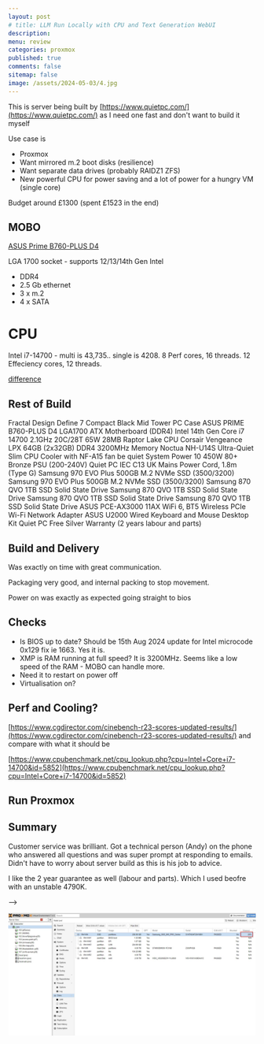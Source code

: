 ```yaml
---
layout: post
# title: LLM Run Locally with CPU and Text Generation WebUI 
description: 
menu: review
categories: proxmox 
published: true 
comments: false     
sitemap: false
image: /assets/2024-05-03/4.jpg
---
```



This is server being built by [https://www.quietpc.com/](https://www.quietpc.com/) as I need one fast and don't want to build it myself

Use case is

- Proxmox
- Want mirrored m.2 boot disks (resilience)
- Want separate data drives (probably RAIDZ1 ZFS)
- New powerful CPU for power saving and a lot of power for a hungry VM (single core)

Budget around £1300 (spent £1523 in the end)

## MOBO

[ASUS Prime B760-PLUS D4](https://www.asus.com/uk/motherboards-components/motherboards/prime/prime-b760-plus-d4/)

LGA 1700 socket - supports 12/13/14th Gen Intel

- DDR4
- 2.5 Gb ethernet
- 3 x m.2
- 4 x SATA


# CPU

Intel i7-14700 - multi is 43,735.. single is 4208. 8 Perf cores, 16 threads. 12 Effeciency cores, 12 threads.


[difference](https://www.cpubenchmark.net/compare/5008vs5852/Intel-i5-13600K-vs-Intel-i7-14700)


## Rest of Build

Fractal Design Define 7 Compact Black Mid Tower PC Case
ASUS PRIME B760-PLUS D4 LGA1700 ATX Motherboard (DDR4)
Intel 14th Gen Core i7 14700 2.1GHz 20C/28T 65W 28MB Raptor Lake CPU
Corsair Vengeance LPX 64GB (2x32GB) DDR4 3200MHz Memory
Noctua NH-U14S Ultra-Quiet Slim CPU Cooler with NF-A15 fan
be quiet System Power 10 450W 80+ Bronze PSU (200-240V)
Quiet PC IEC C13 UK Mains Power Cord, 1.8m (Type G)
Samsung 970 EVO Plus 500GB M.2 NVMe SSD (3500/3200)
Samsung 970 EVO Plus 500GB M.2 NVMe SSD (3500/3200)
Samsung 870 QVO 1TB SSD Solid State Drive
Samsung 870 QVO 1TB SSD Solid State Drive
Samsung 870 QVO 1TB SSD Solid State Drive
Samsung 870 QVO 1TB SSD Solid State Drive
ASUS PCE-AX3000 11AX WiFi 6, BT5 Wireless PCIe Wi-Fi Network Adapter
ASUS U2000 Wired Keyboard and Mouse Desktop Kit
Quiet PC Free Silver Warranty (2 years labour and parts)

## Build and Delivery

Was exactly on time with great communication.

Packaging very good, and internal packing to stop movement.

Power on was exactly as expected going straight to bios

## Checks

- Is BIOS up to date? Should be 15th Aug 2024 update for Intel microcode 0x129 fix ie 1663. Yes it is.
- XMP is RAM running at full speed? It is 3200MHz. Seems like a low speed of the RAM - MOBO can handle more. 
- Need it to restart on power off
- Virtualisation on?

## Perf and Cooling?

[https://www.cgdirector.com/cinebench-r23-scores-updated-results/](https://www.cgdirector.com/cinebench-r23-scores-updated-results/) and compare with what it should be


[https://www.cpubenchmark.net/cpu_lookup.php?cpu=Intel+Core+i7-14700&id=5852](https://www.cpubenchmark.net/cpu_lookup.php?cpu=Intel+Core+i7-14700&id=5852)


## Run Proxmox





## Summary

Customer service was brilliant. Got a technical person (Andy) on the phone who answered all questions and was super prompt at responding to emails. Didn't have to worry about server build as this is his job to advice.

I like the 2 year guarantee as well (labour and parts). Which I used beofre with an unstable 4790K.



<!-- !-- [![alt text](/assets/2024-09-04/1.jpg "email"){:width="500px"}](/assets/2024-09-04/1.jpg) --> -->
[![alt text](/assets/2024-09-04/1.jpg "email")](/assets/2024-09-04/1.jpg)

